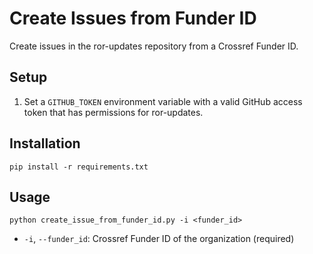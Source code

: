 # Create Issues from Funder ID

Create issues in the ror-updates repository from a Crossref Funder ID.

## Setup

1. Set a `GITHUB_TOKEN` environment variable with a valid GitHub access token that has permissions for ror-updates.

## Installation

```
pip install -r requirements.txt
```

## Usage

```
python create_issue_from_funder_id.py -i <funder_id>
```

- `-i`, `--funder_id`: Crossref Funder ID of the organization (required)